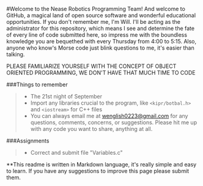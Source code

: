 #Welcome to the Nease Robotics Programming Team!
And welcome to GitHub, a magical land of open source software and wonderful educational opportunities. 
If you don't remember me, I'm Will. I'll be acting as the administrator for this repository, which means I see and determine the fate of every line of code submitted here, so impress me with the boundless knowledge you are bequethed with every Thursday from 4:00 to 5:15. Also, anyone who know's Morse code just blink questions to me, it's easier than talking.

PLEASE FAMILIARIZE YOURSELF WITH THE CONCEPT OF OBJECT ORIENTED PROGRAMMING, WE DON'T HAVE THAT MUCH TIME TO CODE

###Things to remember
> - The 21st night of September
> - Import any libraries crucial to the program, like `<kipr/botbal.h>` and `<iostream>` for C++ files
> - You can always email me at wenglish0223@gmail.com for any questions, comments, concerns, or suggestions. Please hit me up with any code you want to share, anything at all.

###Assignments
> - Correct and submit file "Variables.c"

**This readme is written in Markdown language, it's really simple and easy to learn. If you have any suggestions to improve this page please submit them.
